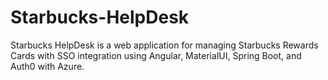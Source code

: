 # Starbucks-HelpDesk
Starbucks HelpDesk is a web application for managing Starbucks Rewards Cards with SSO integration using Angular, MaterialUI, Spring Boot, and Auth0 with Azure.
